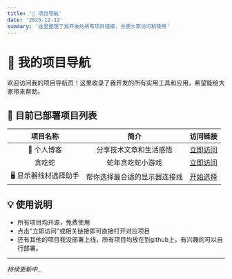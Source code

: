 ```yaml
---
title: '📌 项目导航'
date: '2025-12-12'
summary: '这里整理了我开发的所有项目链接，方便大家访问和使用'
---
```


# 🎯 我的项目导航

欢迎访问我的项目导航页！这里收录了我开发的所有实用工具和应用，希望能给大家带来帮助。

## 🌟 目前已部署项目列表

| 项目名称 | 简介 | 访问链接 |
|:--------:|:----:|:--------:|
| 📝 个人博客 | 分享技术文章和生活感悟 | [立即访问](https://jobotek.online/) |
| 贪吃蛇 | 蛇年贪吃蛇小游戏 | [立即访问](https://snake.jobotek.online/) |
| 🖥️ 显示器线材选择助手 | 帮你选择最合适的显示器连接线 | [开始选择](https://cable.jobotek.online/) |

## 💡 使用说明

- 所有项目均开源，免费使用
- 点击"立即访问"或相关链接即可直接打开对应项目
- 还有其他的项目我没部署上线，所有项目均放在到github上，有兴趣的可以自行部署。

---
*持续更新中...*
